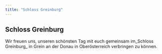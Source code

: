 ```yaml
---
title: "Schloss Greinburg"
---
```


## Schloss Greinburg

Wir freuen uns, unseren schönsten Tag mit euch gemeinsam im_Schloss Greinburg_ in Grein an der Donau in Oberösterreich verbringen zu können.
